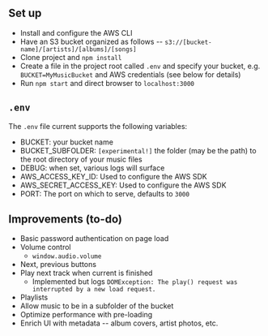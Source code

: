 ## Set up
* Install and configure the AWS CLI
* Have an S3 bucket organized as follows -- `s3://[bucket-name]/[artists]/[albums]/[songs]`
* Clone project and `npm install`
* Create a file in the project root called `.env` and specify your bucket, e.g. `BUCKET=MyMusicBucket` and AWS credentials (see below for details)
* Run `npm start` and direct browser to `localhost:3000`

## `.env`
The `.env` file current supports the following variables:
* BUCKET: your bucket name
* BUCKET_SUBFOLDER: `[experimental!]` the folder (may be the path) to the root directory of your music files
* DEBUG: when set, various logs will surface
* AWS_ACCESS_KEY_ID: Used to configure the AWS SDK
* AWS_SECRET_ACCESS_KEY: Used to configure the AWS SDK
* PORT: The port on which to serve, defaults to `3000`

## Improvements (to-do)
* Basic password authentication on page load
* Volume control
    * `window.audio.volume`
* Next, previous buttons
* Play next track when current is finished
    * Implemented but logs `DOMException: The play() request was interrupted by a new load request.`
* Playlists 
* Allow music to be in a subfolder of the bucket
* Optimize performance with pre-loading
* Enrich UI with metadata -- album covers, artist photos, etc.